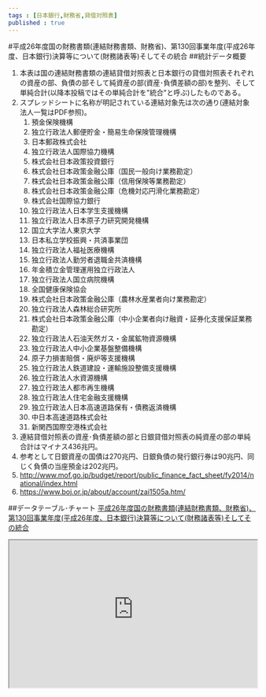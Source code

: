 ```yaml
--- 
tags : [日本銀行,財務省,貸借対照表] 
published : true
---
```

#平成26年度国の財務書類(連結財務書類、財務省)、第130回事業年度(平成26年度、日本銀行)決算等について(財務諸表等)そしてその統合 
##統計データ概要
1. 本表は国の連結財務書類の連結貸借対照表と日本銀行の貸借対照表それぞれの資産の部、負債の部そして純資産の部(資産･負債差額の部)を整列、そして単純合計(以降本投稿ではその単純合計を"統合"と呼ぶ)したものである。
1. スプレッドシートに名称が明記されている連結対象先は次の通り(連結対象法人一覧はPDF参照)。
	1. 預金保険機構
	1. 独立行政法人郵便貯金・簡易生命保険管理機構
	1. 日本郵政株式会社
	1. 独立行政法人国際協力機構
	1. 株式会社日本政策投資銀行
	1. 株式会社日本政策金融公庫（国民一般向け業務勘定）
	1. 株式会社日本政策金融公庫（信用保険等業務勘定）
	1. 株式会社日本政策金融公庫（危機対応円滑化業務勘定）
	1. 株式会社国際協力銀行
	1. 独立行政法人日本学生支援機構
	1. 独立行政法人日本原子力研究開発機構
	1. 国立大学法人東京大学
	1. 日本私立学校振興・共済事業団
	1. 独立行政法人福祉医療機構
	1. 独立行政法人勤労者退職金共済機構
	1. 年金積立金管理運用独立行政法人
	1. 独立行政法人国立病院機構
	1. 全国健康保険協会
	1. 株式会社日本政策金融公庫（農林水産業者向け業務勘定）
	1. 独立行政法人森林総合研究所
	1. 株式会社日本政策金融公庫（中小企業者向け融資・証券化支援保証業務勘定）
	1. 独立行政法人石油天然ガス・金属鉱物資源機構
	1. 独立行政法人中小企業基盤整備機構
	1. 原子力損害賠償・廃炉等支援機構
	1. 独立行政法人鉄道建設・運輸施設整備支援機構
	1. 独立行政法人水資源機構
	1. 独立行政法人都市再生機構
	1. 独立行政法人住宅金融支援機構
	1. 独立行政法人日本高速道路保有・債務返済機構
	1. 中日本高速道路株式会社
	1. 新関西国際空港株式会社
1. 連結貸借対照表の資産･負債差額の部と日銀貸借対照表の純資産の部の単純合計はマイナス436兆円。
1. 参考として日銀資産の国債は270兆円、日銀負債の発行銀行券は90兆円、同じく負債の当座預金は202兆円。
1. http://www.mof.go.jp/budget/report/public_finance_fact_sheet/fy2014/national/index.html
1. https://www.boj.or.jp/about/account/zai1505a.htm/


##データテーブル･チャート
[平成26年度国の財務書類(連結財務書類、財務省)、第130回事業年度(平成26年度、日本銀行)決算等について(財務諸表等)そしてその統合 ](
http://knowledgevault.saecanet.com/charts/am-consulting.co.jp-2016-08-25-21-45-13.html
)

<iframe src="
http://knowledgevault.saecanet.com/charts/am-consulting.co.jp-2016-08-25-21-45-13.html
" width="100%" height="300px"></iframe>